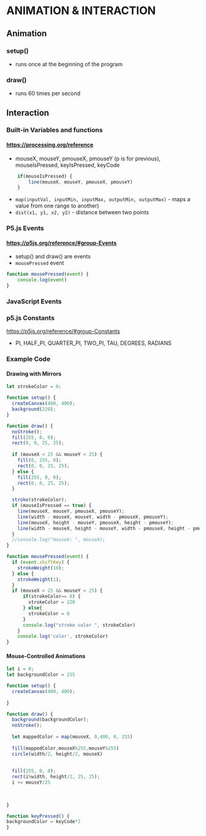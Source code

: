 # ANIMATION & INTERACTION
## Animation
### setup() 
* runs once at the beginning of the program
### draw() 
* runs 60 times per second




## Interaction
### Built-in Variables and functions
#### https://processing.org/reference
* mouseX, mouseY, pmouseX, pmouseY (p is for previous), mouseIsPressed, keyIsPressed, keyCode
```js
    if(mouseIsPressed) {
        line(mouseX, mouseY, pmouseX, pmouseY)
    }
```

* `map(inputVal, inputMin, inputMax, outputMin, outputMax)` - maps a value from one range to another)
* `dist(x1, y1, x2, y2)` - distance between two points

### P5.js Events
#### https://p5js.org/reference/#group-Events

* setup() and draw() are events
* `mousePressed` event
```js
function mousePressed(event) {
    console.log(event)
}
```

### JavaScript Events
### p5.js Constants
https://p5js.org/reference/#group-Constants
* PI, HALF_PI, QUARTER_PI, TWO_PI, TAU, DEGREES, RADIANS 
### Example Code
#### Drawing with Mirrors
```js
let strokeColor = 0;

function setup() {
  createCanvas(400, 400);
  background(220);
}

function draw() {
  noStroke();
  fill(255, 0, 0);
  rect(0, 0, 25, 25);
  
  if (mouseX < 25 && mouseY < 25) {
    fill(0, 255, 0);
    rect(0, 0, 25, 25);
  } else {
    fill(255, 0, 0);
    rect(0, 0, 25, 25);
  }

  stroke(strokeColor);
  if (mouseIsPressed == true) {
    line(mouseX, mouseY, pmouseX, pmouseY);
    line(width - mouseX, mouseY, width - pmouseX, pmouseY);
    line(mouseX, height - mouseY, pmouseX, height - pmouseY);
    line(width - mouseX, height - mouseY, width - pmouseX, height - pmouseY);
  }
  //console.log("mouseX: ", mouseX);
}

function mousePressed(event) {
  if (event.shiftKey) {
    strokeWeight(10);
  } else {
    strokeWeight(1);
  }
  if (mouseX < 25 && mouseY < 25) {
      if(strokeColor== 0) {
        strokeColor = 220
      } else{
        strokeColor = 0
      }
      console.log("stroke color ", strokeColor)
    }
    console.log('color', strokeColor)
}

```
#### Mouse-Controlled Animations
```js
let i = 0;
let backgroundColor = 255

function setup() {
  createCanvas(400, 400);
  
}

function draw() {
  background(backgroundColor);
  noStroke();
  
  let mappedColor = map(mouseX, 0,400, 0, 255)
  
  fill(mappedColor,mouseX%255,mouseY%255)
  circle(width/2, height/2, mouseX)
  
  
  fill(255, 0, 0);
  rect(i%width, height/2, 25, 25);
  i += mouseY/25
  
  

}

function keyPressed() {
backgroundColor = keyCode*2
}

```